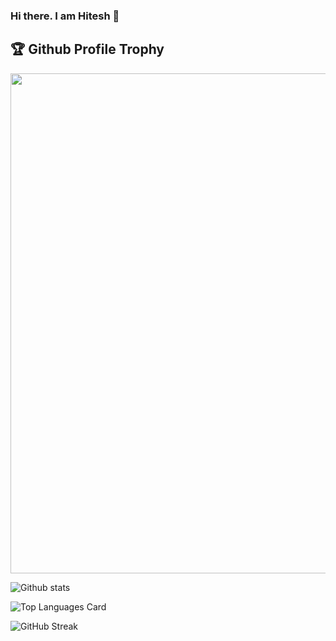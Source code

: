 ### Hi there. I am Hitesh 👋

<!--
**hitesh-23/hitesh-23** is a ✨ _special_ ✨ repository because its `README.md` (this file) appears on your GitHub profile.

Here are some ideas to get you started:

- 🔭 I’m currently working on ...
- 🌱 I’m currently learning ...
- 👯 I’m looking to collaborate on ...
- 🤔 I’m looking for help with ...
- 💬 Ask me about ...
- 📫 How to reach me: ...
- 😄 Pronouns: ...
- ⚡ Fun fact: ...
-->

<h2>🏆 Github Profile Trophy</h2>
<img width=800 src="https://github-profile-trophy.vercel.app/?username=hitesh-23&column=9&theme=gruvbox&no-frame=true"/>


![Github stats](https://github-readme-stats.vercel.app/api?username=hitesh-23&theme=highcontrast&show_icons=true&count_private=true&include_all_commits=true@show_ownder=true)

![Top Languages Card](https://github-readme-stats.vercel.app/api/top-langs/?username=hitesh-23&layout=compact)

![GitHub Streak](https://github-readme-streak-stats.herokuapp.com?user=hitesh-23&theme=neon-palenight&hide_border=true)


